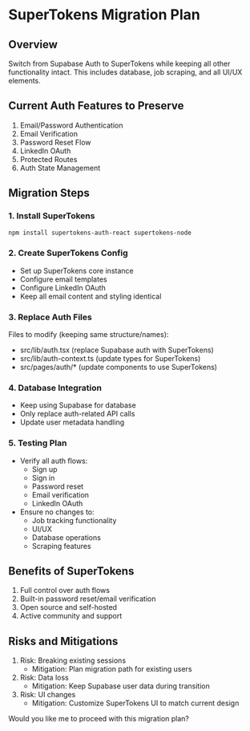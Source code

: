 # SuperTokens Migration Plan

## Overview
Switch from Supabase Auth to SuperTokens while keeping all other functionality intact. This includes database, job scraping, and all UI/UX elements.

## Current Auth Features to Preserve
1. Email/Password Authentication
2. Email Verification
3. Password Reset Flow
4. LinkedIn OAuth
5. Protected Routes
6. Auth State Management

## Migration Steps

### 1. Install SuperTokens
```bash
npm install supertokens-auth-react supertokens-node
```

### 2. Create SuperTokens Config
- Set up SuperTokens core instance
- Configure email templates
- Configure LinkedIn OAuth
- Keep all email content and styling identical

### 3. Replace Auth Files
Files to modify (keeping same structure/names):
- src/lib/auth.tsx (replace Supabase auth with SuperTokens)
- src/lib/auth-context.ts (update types for SuperTokens)
- src/pages/auth/* (update components to use SuperTokens)

### 4. Database Integration
- Keep using Supabase for database
- Only replace auth-related API calls
- Update user metadata handling

### 5. Testing Plan
- Verify all auth flows:
  * Sign up
  * Sign in
  * Password reset
  * Email verification
  * LinkedIn OAuth
- Ensure no changes to:
  * Job tracking functionality
  * UI/UX
  * Database operations
  * Scraping features

## Benefits of SuperTokens
1. Full control over auth flows
2. Built-in password reset/email verification
3. Open source and self-hosted
4. Active community and support

## Risks and Mitigations
1. Risk: Breaking existing sessions
   - Mitigation: Plan migration path for existing users
2. Risk: Data loss
   - Mitigation: Keep Supabase user data during transition
3. Risk: UI changes
   - Mitigation: Customize SuperTokens UI to match current design

Would you like me to proceed with this migration plan?
